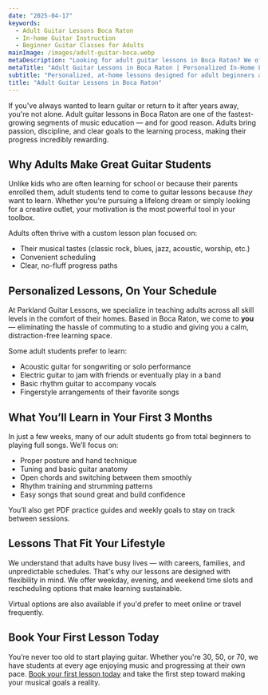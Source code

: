 ```yaml
---
date: "2025-04-17"
keywords:
  - Adult Guitar Lessons Boca Raton
  - In-home Guitar Instruction
  - Beginner Guitar Classes for Adults
mainImage: /images/adult-guitar-boca.webp
metaDescription: "Looking for adult guitar lessons in Boca Raton? We offer in-home and virtual guitar instruction customized for beginners and hobbyists. Book your first lesson today!"
metaTitle: "Adult Guitar Lessons in Boca Raton | Personalized In-Home Lessons"
subtitle: "Personalized, at-home lessons designed for adult beginners and hobbyists"
title: "Adult Guitar Lessons in Boca Raton"
---
```


If you've always wanted to learn guitar or return to it after years away, you're not alone. Adult guitar lessons in Boca Raton are one of the fastest-growing segments of music education — and for good reason. Adults bring passion, discipline, and clear goals to the learning process, making their progress incredibly rewarding.

## Why Adults Make Great Guitar Students

Unlike kids who are often learning for school or because their parents enrolled them, adult students tend to come to guitar lessons because _they_ want to learn. Whether you're pursuing a lifelong dream or simply looking for a creative outlet, your motivation is the most powerful tool in your toolbox.

Adults often thrive with a custom lesson plan focused on:

- Their musical tastes (classic rock, blues, jazz, acoustic, worship, etc.)
- Convenient scheduling
- Clear, no-fluff progress paths

## Personalized Lessons, On Your Schedule

At Parkland Guitar Lessons, we specialize in teaching adults across all skill levels in the comfort of their homes. Based in Boca Raton, we come to **you** — eliminating the hassle of commuting to a studio and giving you a calm, distraction-free learning space.

Some adult students prefer to learn:

- Acoustic guitar for songwriting or solo performance
- Electric guitar to jam with friends or eventually play in a band
- Basic rhythm guitar to accompany vocals
- Fingerstyle arrangements of their favorite songs

## What You’ll Learn in Your First 3 Months

In just a few weeks, many of our adult students go from total beginners to playing full songs. We’ll focus on:

- Proper posture and hand technique
- Tuning and basic guitar anatomy
- Open chords and switching between them smoothly
- Rhythm training and strumming patterns
- Easy songs that sound great and build confidence

You’ll also get PDF practice guides and weekly goals to stay on track between sessions.

## Lessons That Fit Your Lifestyle

We understand that adults have busy lives — with careers, families, and unpredictable schedules. That's why our lessons are designed with flexibility in mind. We offer weekday, evening, and weekend time slots and rescheduling options that make learning sustainable.

Virtual options are also available if you'd prefer to meet online or travel frequently.

## Book Your First Lesson Today

You’re never too old to start playing guitar. Whether you're 30, 50, or 70, we have students at every age enjoying music and progressing at their own pace. [Book your first lesson today](/contact) and take the first step toward making your musical goals a reality.
